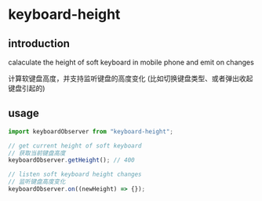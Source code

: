 # keyboard-height

## introduction

calaculate the height of soft keyboard in mobile phone and emit on changes

计算软键盘高度，并支持监听键盘的高度变化 (比如切换键盘类型、或者弹出收起键盘引起的)

## usage

```js
import keyboardObserver from "keyboard-height";

// get current height of soft keyboard
// 获取当前键盘高度
keyboardObserver.getHeight(); // 400

// listen soft keyboard height changes
// 监听键盘高度变化
keyboardObserver.on((newHeight) => {});
```
